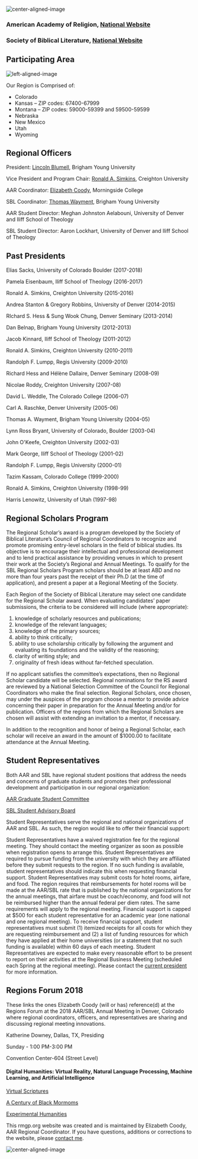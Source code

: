 
![center-aligned-image](rmgp_featured.png)

### American Academy of Religion, [National Website](http://www.aarweb.org)
### Society of Biblical Literature, [National Website](http://www.sbl-site.org)

## Participating Area

![left-aligned-image](rmgp_map.gif)

Our Region is Comprised of:

* Colorado
* Kansas – ZIP codes: 67400-67999
* Montana – ZIP codes: 59000-59399 and 59500-59599
* Nebraska
* New Mexico
* Utah
* Wyoming

## Regional Officers

President: [Lincoln Blumell](mailto:lincoln_blumell@byu.edu), Brigham Young University

Vice President and Program Chair: [Ronald A. Simkins](mailto:rsmkns@gmail.com), Creighton University

AAR Coordinator: [Elizabeth Coody](mailto:coodye@morningside.edu), Morningside College

SBL Coordinator: [Thomas Wayment](mailto:thomas_wayment@byu.edu), Brigham Young University

AAR Student Director: Meghan Johnston Aelabouni, University of Denver and Iliff School of Theology

SBL Student Director: Aaron Lockhart, University of Denver and Iliff School of Theology

## Past Presidents

Elias Sacks, University of Colorado Boulder (2017-2018)

Pamela Eisenbaum, Iliff School of Theology (2016-2017)

Ronald A. Simkins, Creighton University (2015-2016)

Andrea Stanton & Gregory Robbins, University of Denver (2014-2015)

RIchard S. Hess & Sung Wook Chung, Denver Seminary (2013-2014)

Dan Belnap, Brigham Young University (2012-2013)

Jacob Kinnard, Iliff School of Theology (2011-2012)

Ronald A. Simkins, Creighton University (2010-2011)

Randolph F. Lumpp, Regis University (2009-2010)

Richard Hess and Hélène Dallaire, Denver Seminary (2008-09)

Nicolae Roddy, Creighton University (2007-08)

David L. Weddle, The Colorado College (2006-07)

Carl A. Raschke, Denver University (2005-06)

Thomas A. Wayment, Brigham Young University (2004-05)

Lynn Ross Bryant, University of Colorado, Boulder (2003-04)

John O'Keefe, Creighton University (2002-03)

Mark George, Iliff School of Theology (2001-02)

Randolph F. Lumpp, Regis University (2000-01)

Tazim Kassam, Colorado College (1999-2000)

Ronald A. Simkins, Creighton University (1998-99)

Harris Lenowitz, University of Utah (1997-98)

## Regional Scholars Program

The Regional Scholar’s award is a program developed by the Society of Biblical Literature’s Council of Regional Coordinators to recognize and promote promising entry-level scholars in the field of biblical studies. Its objective is to encourage their intellectual and professional development and to lend practical assistance by providing venues in which to present their work at the Society’s Regional and Annual Meetings. To qualify for the SBL Regional Scholars Program scholars should be at least ABD and no more than four years past the receipt of their Ph.D (at the time of application), and present a paper at a Regional Meeting of the Society.

Each Region of the Society of Biblical Literature may select one candidate for the Regional Scholar award. When evaluating candidates’ paper submissions, the criteria to be considered will include (where appropriate):

1. knowledge of scholarly resources and publications;
2. knowledge of the relevant languages;
3. knowledge of the primary sources;
4. ability to think critically;
5. ability to use scholarship critically by following the argument and evaluating its foundations and the validity of the reasoning;
6. clarity of writing style; and
7. originality of fresh ideas without far-fetched speculation.

If no applicant satisfies the committee’s expectations, then no Regional Scholar candidate will be selected. Regional nominations for the RS award are reviewed by a National Selection Committee of the Council for Regional Coordinators who make the final selection. Regional Scholars, once chosen, may under the auspices of the program choose a mentor to provide advice concerning their paper in preparation for the Annual Meeting and/or for publication. Officers of the regions from which the Regional Scholars are chosen will assist with extending an invitation to a mentor, if necessary.

In addition to the recognition and honor of being a Regional Scholar, each scholar will receive an award in the amount of $1000.00 to facilitate attendance at the Annual Meeting.

## Student Representatives

Both AAR and SBL have regional student positions that address the needs and concerns of graduate students and promotes their professional development and participation in our regional organization:

[AAR Graduate Student Committee](https://www.aarweb.org/node/108)

[SBL Student Advisory Board](https://www.sbl-site.org/SBLcommittees_SAB.aspx)

Student Representatives serve the regional and national organizations of AAR and SBL. As such, the region would like to offer their financial support:

Student Representatives have a waived registration fee for the regional meeting. They should contact the meeting organizer as soon as possible when registration opens to arrange this.
Student Representatives are required to pursue funding from the university with which they are affiliated before they submit requests to the region. If no such funding is available, student representatives should indicate this when requesting financial support.
Student Representatives may submit costs for hotel rooms, airfare, and food. The region requires that reimbursements for hotel rooms will be made at the AAR/SBL rate that is published by the national organizations for the annual meetings, that airfare must be coach/economy, and food will not be reimbursed higher than the annual federal per diem rates. The same requirements will apply to the regional meeting. Financial support is capped at $500 for each student representative for an academic year (one national and one regional meeting).
To receive financial support, student representatives must submit (1) itemized receipts for all costs for which they are requesting reimbursement and (2) a list of funding resources for which they have applied at their home universities (or a statement that no such funding is available) within 60 days of each meeting.
Student Representatives are expected to make every reasonable effort to be present to report on their activities at the Regional Business Meeting (scheduled each Spring at the regional meeting). 
Please contact the [current president](https://iliff.github.io/rmgp/#regional-officers) for more information.

## Regions Forum 2018

These links the ones Elizabeth Coody (will or has) reference(d) at the Regions Forum at the 2018 AAR/SBL Annual Meeting in Denver, Colorado where regional coordinators, officers, and representatives are sharing and discussing regional meeting innovations.

Katherine Downey, Dallas, TX, Presiding

Sunday - 1:00 PM-3:00 PM

Convention Center-604 (Street Level)

#### Digital Humanities: Virtual Reality, Natural Language Processing, Machine Learning, and Artificial Intelligence

[Virtual Scriptures](http://www.virtualscriptures.org)

[A Century of Black Mormoms](http://www.centuryofblackmormons.org)

[Experimental Humanities](https://www.iliff.edu/experimental-humanities/)

This rmgp.org website was created and is maintained by Elizabeth Coody, AAR Regional Coordinator. If you have questions, additions or corrections to the website, please [contact me](mailto:elizabeth.coody@gmail.com).
        
![center-aligned-image](rmgp_featured_footer.png)
